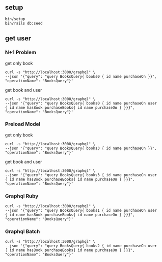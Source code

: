 ## setup

```shell
bin/setup
bin/rails db:seed
```

## get user

### N+1 Problem

get only book
```shell
curl -s "http://localhost:3000/graphql" \
--json '{"query": "query BooksQuery{ books0 { id name purchaseOn }}", "operationName": "BooksQuery"}'
```

get book and user
```shell
curl -s "http://localhost:3000/graphql" \
--json '{"query": "query BooksQuery{ books0 { id name purchaseOn user { id name hasBook purchaseBooks{ id name purchaseOn } }}}", "operationName": "BooksQuery"}'
```

### Preload Model

get only book
```shell
curl -s "http://localhost:3000/graphql" \
--json '{"query": "query BooksQuery{ books3 { id name purchaseOn }}", "operationName": "BooksQuery"}'
```

get book and user
```shell
curl -s "http://localhost:3000/graphql" \
--json '{"query": "query BooksQuery{ books3 { id name purchaseOn user { id name hasBook purchaseBooks{ id name purchaseOn } }}}", "operationName": "BooksQuery"}'
```

### Graphql Ruby

```shell
curl -s "http://localhost:3000/graphql" \
--json '{"query": "query BooksQuery{ books1 { id name purchaseOn user { id name hasBook purchaseBooks{ id name purchaseOn } }}}", "operationName": "BooksQuery"}'
```

### Graphql Batch

```shell
curl -s "http://localhost:3000/graphql" \
--json '{"query": "query BooksQuery{ books2 { id name purchaseOn user { id name hasBook purchaseBooks{ id name purchaseOn } }}}", "operationName": "BooksQuery"}'
```
